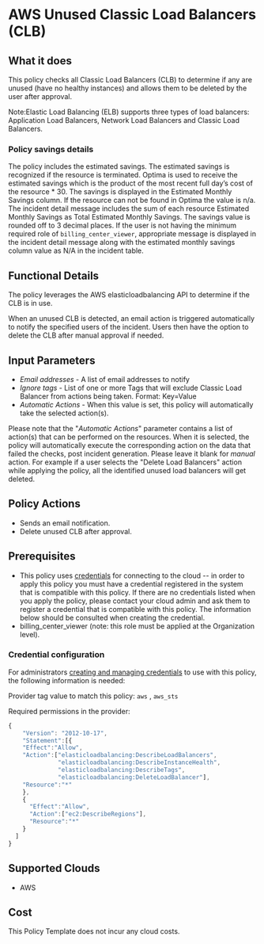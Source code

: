 # AWS Unused Classic Load Balancers (CLB)

## What it does

This policy checks all Classic Load Balancers (CLB) to determine if any are unused (have no healthy instances) and allows them to be deleted by the user after approval.

Note:Elastic Load Balancing (ELB) supports three types of load balancers: Application Load Balancers, Network Load Balancers and Classic Load Balancers.

### Policy savings details

The policy includes the estimated savings.  The estimated savings is recognized if the resource is terminated.   Optima is used to receive the estimated savings which is the product of the most recent full day’s cost of the resource * 30.  The savings is displayed in the Estimated Monthly Savings column.  If the resource can not be found in Optima the value is n/a.  The incident detail message includes the sum of each resource Estimated Monthly Savings as Total Estimated Monthly Savings. The savings value is rounded off to 3 decimal places.
If the user is not having the minimum required role of `billing_center_viewer`, appropriate message is displayed in the incident detail message along with the estimated monthly savings column value as N/A in the incident table.

## Functional Details

The policy leverages the AWS elasticloadbalancing API to determine if the CLB is in use.

When an unused CLB is detected, an email action is triggered automatically to notify the specified users of the incident. Users then have the option to delete the CLB after manual approval if needed.

## Input Parameters

- *Email addresses* - A list of email addresses to notify
- *Ignore tags* - List of one or more Tags that will exclude Classic Load Balancer from actions being taken. Format: Key=Value
- *Automatic Actions* - When this value is set, this policy will automatically take the selected action(s).

Please note that the "*Automatic Actions*" parameter contains a list of action(s) that can be performed on the resources. When it is selected, the policy will automatically execute the corresponding action on the data that failed the checks, post incident generation. Please leave it blank for *manual* action.
For example if a user selects the "Delete Load Balancers" action while applying the policy, all the identified unused load balancers will get deleted.

## Policy Actions

- Sends an email notification.
- Delete unused CLB after approval.

## Prerequisites

- This policy uses [credentials](https://docs.rightscale.com/policies/users/guides/credential_management.html) for connecting to the cloud -- in order to apply this policy you must have a credential registered in the system that is compatible with this policy. If there are no credentials listed when you apply the policy, please contact your cloud admin and ask them to register a credential that is compatible with this policy. The information below should be consulted when creating the credential.
- billing_center_viewer (note: this role must be applied at the Organization level).

### Credential configuration

For administrators [creating and managing credentials](https://docs.rightscale.com/policies/users/guides/credential_management.html) to use with this policy, the following information is needed:

Provider tag value to match this policy: `aws` , `aws_sts`

Required permissions in the provider:

```javascript
{
    "Version": "2012-10-17",
    "Statement":[{
    "Effect":"Allow",
    "Action":["elasticloadbalancing:DescribeLoadBalancers",
              "elasticloadbalancing:DescribeInstanceHealth",
              "elasticloadbalancing:DescribeTags",
              "elasticloadbalancing:DeleteLoadBalancer"],
    "Resource":"*"
    },
    {
      "Effect":"Allow",
      "Action":["ec2:DescribeRegions"],
      "Resource":"*"
    }
  ]
}
```

## Supported Clouds

- AWS

## Cost

This Policy Template does not incur any cloud costs.
